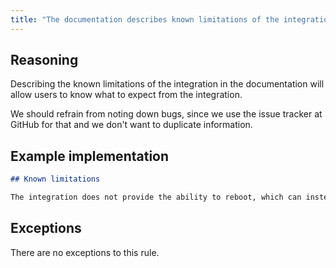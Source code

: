 ```yaml
---
title: "The documentation describes known limitations of the integration (not to be confused with bugs)"
---
```


## Reasoning

Describing the known limitations of the integration in the documentation will allow users to know what to expect from the integration.

We should refrain from noting down bugs, since we use the issue tracker at GitHub for that and we don't want to duplicate information.

## Example implementation

```markdown showLineNumbers
## Known limitations

The integration does not provide the ability to reboot, which can instead be done via the manufacturer's app.
```

## Exceptions

There are no exceptions to this rule.